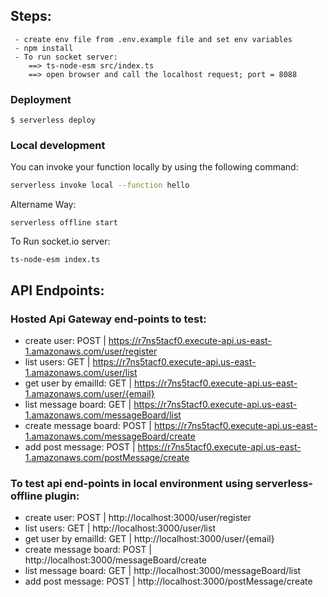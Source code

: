 ## Steps:
```
 - create env file from .env.example file and set env variables
 - npm install
 - To run socket server:
    ==> ts-node-esm src/index.ts
    ==> open browser and call the localhost request; port = 8088
```

### Deployment

```
$ serverless deploy
```


### Local development

You can invoke your function locally by using the following command:

```bash
serverless invoke local --function hello
```

Altername Way:

```
serverless offline start
```

To Run socket.io server:
```
ts-node-esm index.ts
```


## API Endpoints:

### Hosted Api Gateway end-points to test:
 - create user: POST | https://r7ns5tacf0.execute-api.us-east-1.amazonaws.com/user/register 
 - list users:  GET | https://r7ns5tacf0.execute-api.us-east-1.amazonaws.com/user/list 
 - get user by emailId:  GET | https://r7ns5tacf0.execute-api.us-east-1.amazonaws.com/user/{email}
 - list message board:  GET | https://r7ns5tacf0.execute-api.us-east-1.amazonaws.com/messageBoard/list
 - create message board: POST | https://r7ns5tacf0.execute-api.us-east-1.amazonaws.com/messageBoard/create
 - add post message:   POST | https://r7ns5tacf0.execute-api.us-east-1.amazonaws.com/postMessage/create


### To test api end-points in local environment using serverless-offline plugin:

- create user:  POST | http://localhost:3000/user/register
- list users:   GET  | http://localhost:3000/user/list  
- get user by emailId:  GET  | http://localhost:3000/user/{email} 
- create message board:   POST | http://localhost:3000/messageBoard/create 
- list message board:   GET  | http://localhost:3000/messageBoard/list 
- add post message: POST | http://localhost:3000/postMessage/create